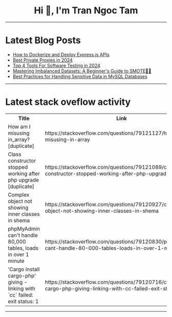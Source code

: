 <h1 align="center">Hi 👋, I'm Tran Ngoc Tam</h1>

---

# Latest Blog Posts 
<!-- BLOG-POST-LIST:START -->
- [How to Dockerize and Deploy Express.js APIs](https://dev.to/code42cate/how-to-dockerize-and-deploy-expressjs-apis-k5d)
- [Best Private Proxies in 2024](https://dev.to/oxylabs-io/best-private-proxies-in-2024-4fc7)
- [Top 4 Tools For Software Testing in 2024](https://dev.to/testifytech/top-4-tools-for-software-testing-in-2024-1h16)
- [Mastering Imbalanced Datasets: A Beginner&#39;s Guide to SMOTE🧑‍💻](https://dev.to/kammarianand/mastering-imbalanced-datasets-a-beginners-guide-to-smote-7m5)
- [Best Practices for Handling Sensitive Data in MySQL Databases](https://dev.to/adityabhuyan/best-practices-for-handling-sensitive-data-in-mysql-databases-g9f)
<!-- BLOG-POST-LIST:END -->

---

# Latest stack oveflow activity
<table>
  <tr><th>Title</th><th>Link</th></tr>
  <!-- STACKOVERFLOW:START --><tr><td>How am I misusing in_array? [duplicate]</td><td>https://stackoverflow.com/questions/79121127/how-am-i-misusing-in-array</td></tr><tr><td>Class constructor stopped working after php upgrade [duplicate]</td><td>https://stackoverflow.com/questions/79121089/class-constructor-stopped-working-after-php-upgrade</td></tr><tr><td>Complex object not showing inner classes in shema</td><td>https://stackoverflow.com/questions/79120927/complex-object-not-showing-inner-classes-in-shema</td></tr><tr><td>phpMyAdmin can&#39;t handle 80,000 tables, loads in over 1 minute</td><td>https://stackoverflow.com/questions/79120830/phpmyadmin-cant-handle-80-000-tables-loads-in-over-1-minute</td></tr><tr><td>&#39;Cargo install cargo-php&#39; giving - linking with `cc` failed: exit status: 1</td><td>https://stackoverflow.com/questions/79120716/cargo-install-cargo-php-giving-linking-with-cc-failed-exit-status-1</td></tr><!-- STACKOVERFLOW:END -->
</table>

---


